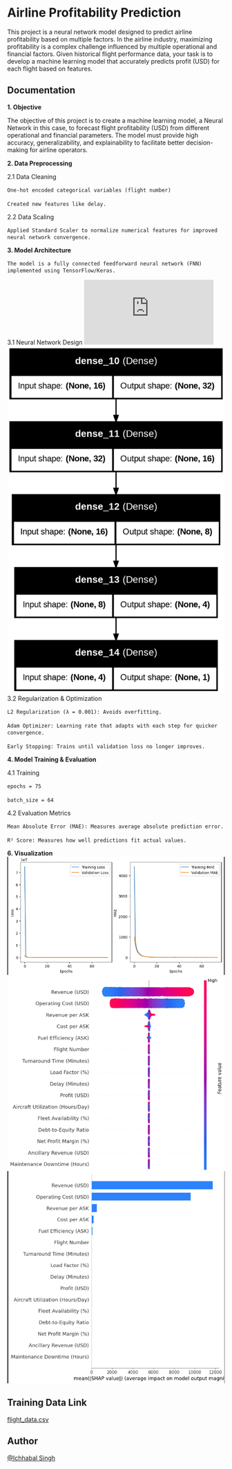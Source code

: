 # Airline Profitability Prediction
This project is a neural network model designed to predict airline profitability based on multiple factors.
In the airline industry, maximizing profitability is a complex challenge influenced by multiple operational and financial factors. Given historical flight performance data, your task is to develop a machine learning model that accurately predicts profit (USD) for each flight based on features.

## Documentation
**1. Objective**

The objective of this project is to create a machine learning model, a Neural Network in this case, to forecast flight profitability (USD) from different operational and financial parameters. The model must provide high accuracy, generalizability, and explainability to facilitate better decision-making for airline operators.

**2. Data Preprocessing**

2.1 Data Cleaning

    One-hot encoded categorical variables (flight number)

    Created new features like delay.

2.2 Data Scaling

    Applied Standard Scaler to normalize numerical features for improved neural network convergence.

**3. Model Architecture**

    The model is a fully connected feedforward neural network (FNN) implemented using TensorFlow/Keras.

3.1 Neural Network Design
     ![alt text](https://github.com/CodeRulerNo1/AirlineNeuralNetwork/blob/main/NN%20SVG.pdf)
    ![alt text](https://github.com/CodeRulerNo1//AirlineNeuralNetwork/blob/main/model_architecture.png?raw=true)
3.2 Regularization & Optimization

    L2 Regularization (λ = 0.001): Avoids overfitting.

    Adam Optimizer: Learning rate that adapts with each step for quicker convergence.

    Early Stopping: Trains until validation loss no longer improves.
**4. Model Training & Evaluation**

4.1 Training
    
    epochs = 75 

    batch_size = 64

4.2 Evaluation Metrics

    Mean Absolute Error (MAE): Measures average absolute prediction error.

    R² Score: Measures how well predictions fit actual values.

**6. Visualization**
    ![alt text](https://github.com/CodeRulerNo1//AirlineNeuralNetwork/blob/main/Training.png?raw=true)
    ![alt text](https://github.com/CodeRulerNo1//AirlineNeuralNetwork/blob/main/Important_features.png?raw=true)
    ![alt text](https://github.com/CodeRulerNo1//AirlineNeuralNetwork/blob/main/important_features2.png?raw=true)

## Training Data Link

[flight_data.csv](https://docs.google.com/spreadsheets/d/1eALZhnY5bEJ4uCi9BCjN2fpx8jRIzwWo/edit?usp=sharing&ouid=109976760607215104976&rtpof=true&sd=true)
## Author

[@Ichhabal Singh](https://www.github.com/CodeRulerNo1)

